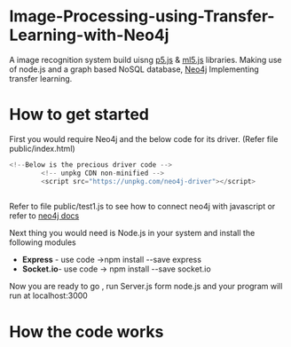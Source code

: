 # Image-Processing-using-Transfer-Learning-with-Neo4j
A image recognition system build uisng [p5.js](https://p5js.org) & [ml5.js](https://ml5js.org) libraries. Making use of node.js and a graph based NoSQL database, [Neo4j](https://neo4j.com)
Implementing transfer learning.

# How to get started
First you would require Neo4j and the below code for its driver. (Refer file public/index.html)
```Javascript
<!--Below is the precious driver code -->
		<!-- unpkg CDN non-minified -->
		<script src="https://unpkg.com/neo4j-driver"></script>
		
```

Refer to file public/test1.js to see how to connect neo4j with javascript or refer to [neo4j docs](https://neo4j.com/docs/)


Next thing you would need is Node.js in your system and install the following modules
<ul>
  <li><b>Express</b> - use code ->npm install --save express </li>
  <li><b>Socket.io</b>- use code -> npm install --save socket.io </li>
</ul>

Now you are ready to go , run Server.js form node.js and your program will run at localhost:3000

# How the code works
